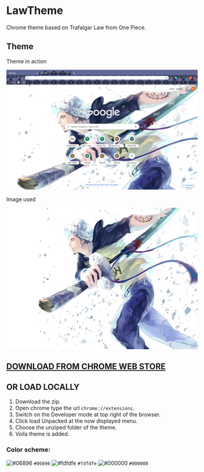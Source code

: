 # LawTheme
Chrome theme based on Trafalgar Law from One Piece.

## Theme 

Theme in action

![](sampleImages/theme.png)


Image used


![](sampleImages/law6.png)

## [DOWNLOAD FROM CHROME WEB STORE](https://chrome.google.com/webstore/detail/trafalgar-law-onepiece-th/ncadmoccbmecijabbjkigedciefojdeh)

## OR LOAD LOCALLY

1. Download the zip.
2. Open chrome type the url `chrome://extensions`.
3. Switch on the Developer mode at top right of the browser.
4. Click load Unpacked at the now displayed menu.
5. Choose the unziped folder of the theme.
6. Voila theme is added.

### Color scheme:

![#06896](https://placehold.it/15/06896/000000?text=+) `#06896`
![#fdfdfe](https://placehold.it/15/cac8c4/000000?text=+) `#fdfdfe`
![#000000](https://placehold.it/15/000000/000000?text=+) `#000000`

